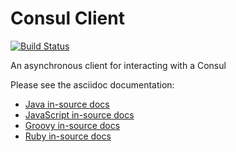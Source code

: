 # Consul Client

[![Build Status](https://vertx.ci.cloudbees.com/buildStatus/icon?job=vert.x3-consul-client)](https://vertx.ci.cloudbees.com/view/vert.x-3/job/vert.x3-consul-client/)

An asynchronous client for interacting with a Consul

Please see the asciidoc documentation:

* [Java in-source docs](vertx-consul-client/src/main/asciidoc/java/index.adoc)
* [JavaScript in-source docs](vertx-consul-client/src/main/asciidoc/js/index.adoc)
* [Groovy in-source docs](vertx-consul-client/src/main/asciidoc/groovy/index.adoc)
* [Ruby in-source docs](vertx-consul-client/src/main/asciidoc/ruby/index.adoc)
